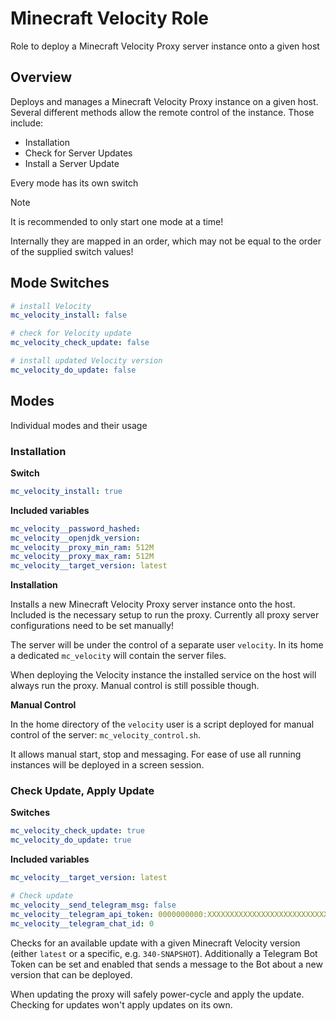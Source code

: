 # Minecraft Velocity Role

Role to deploy a Minecraft Velocity Proxy server instance onto a given host

## Overview

Deploys and manages a Minecraft Velocity Proxy instance on a given host.
Several different methods allow the remote control of the instance. Those
include:

- Installation
- Check for Server Updates
- Install a Server Update

Every mode has its own switch

> [!NOTE]
> It is recommended to only start one mode at a time!
>
> Internally they are mapped in an order, which may not be equal to the
> order of the supplied switch values!

## Mode Switches

```yaml
# install Velocity
mc_velocity_install: false

# check for Velocity update
mc_velocity_check_update: false

# install updated Velocity version
mc_velocity_do_update: false
```

## Modes

Individual modes and their usage

### Installation

**Switch**
```yaml
mc_velocity_install: true
```

**Included variables**
```yaml
mc_velocity__password_hashed:
mc_velocity__openjdk_version:
mc_velocity__proxy_min_ram: 512M
mc_velocity__proxy_max_ram: 512M
mc_velocity__target_version: latest
```

**Installation**

Installs a new Minecraft Velocity Proxy server instance onto the host. Included
is the necessary setup to run the proxy. Currently all proxy server
configurations need to be set manually!

The server will be under the control of a separate user `velocity`. In its home
a dedicated `mc_velocity` will contain the server files. 

When deploying the Velocity instance the installed service on the host will
always run the proxy. Manual control is still possible though.

**Manual Control**

In the home directory of the `velocity` user is a script deployed for manual
control of the server: `mc_velocity_control.sh`.

It allows manual start, stop and messaging. For ease of use all running
instances will be deployed in a screen session.

### Check Update, Apply Update

**Switches**
```yaml
mc_velocity_check_update: true
mc_velocity_do_update: true
```

**Included variables**
```yaml
mc_velocity__target_version: latest

# Check update
mc_velocity__send_telegram_msg: false
mc_velocity__telegram_api_token: 0000000000:XXXXXXXXXXXXXXXXXXXXXXXXXXXXXXXXXXX
mc_velocity__telegram_chat_id: 0
```

Checks for an available update with a given Minecraft Velocity version
(either `latest` or a specific, e.g. `340-SNAPSHOT`). Additionally a Telegram
Bot Token can be set and enabled that sends a message to the Bot about a new
version that can be deployed.

When updating the proxy will safely power-cycle and apply the update. Checking
for updates won't apply updates on its own.
